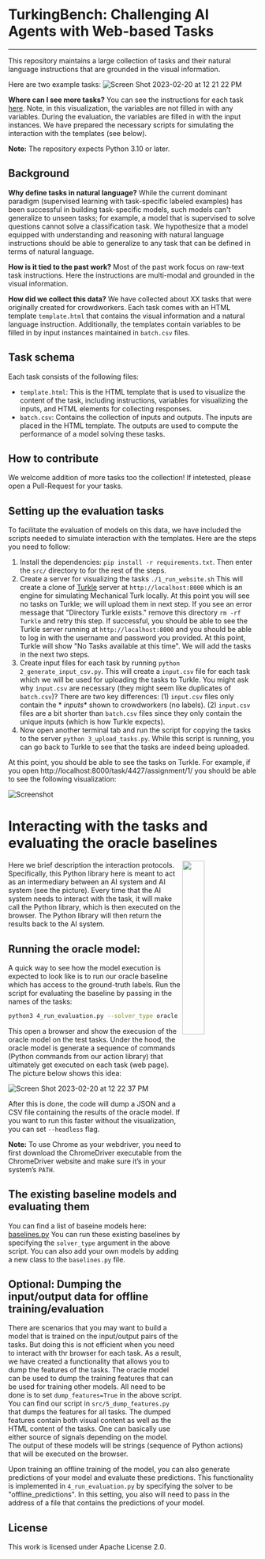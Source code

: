 # TurkingBench: Challenging AI Agents with Web-based Tasks 

<hr>


This repository maintains a large collection of tasks and their natural language instructions that are grounded in the
visual information.

Here are two example tasks:
![Screen Shot 2023-02-20 at 12 21 22 PM](https://user-images.githubusercontent.com/2441454/220168815-10c22ddd-2deb-422f-b41e-2203bee25e25.png)



**Where can I see more tasks?**
You can see the instructions for each task [here](https://jhu-clsp.github.io/turk-instructions/mturk.html).
Note, in this visualization, the variables are not filled in with any variables.
During the evaluation, the variables are filled in with the input instances.
We have prepared the necessary scripts for simulating the interaction with the templates (see below).

**Note:** The repository expects Python 3.10 or later.

Background
--- 

**Why define tasks in natural language?** While the current dominant paradigm (supervised learning with task-specific
labeled examples) has been
successful in building task-specific models, such models can't generalize to unseen tasks; for example, a model that is
supervised to solve questions
cannot solve a classification task. We hypothesize that a model equipped with understanding and reasoning with natural
language instructions should be able to generalize to any task that can be defined in terms of natural language.

**How is it tied to the past work?**
Most of the past work focus on raw-text task instructions. Here the instructions are multi-modal
and grounded in the visual information.

**How did we collect this data?**
We have collected about XX tasks that were originally created for crowdworkers.
Each task comes with an HTML template `template.html` that contains the visual information and a natural language
instruction.
Additionally, the templates contain variables to be filled in by input instances maintained in `batch.csv` files.



Task schema
--- 
Each task consists of the following files:

- `template.html`: This is the HTML template that is used to visualize the content of the task, including instructions,
  variables for visualizing the inputs, and HTML elements for collecting responses.
- `batch.csv`: Contains the collection of inputs and outputs. The inputs are placed in the HTML template. The outputs
  are used to compute the performance of a model solving these tasks.

How to contribute
---
We welcome addition of more tasks too the collection! If intetested, please open a Pull-Request for your tasks.


Setting up the evaluation tasks
--- 
To facilitate the evaluation of models on this data, we have included the scripts needed to simulate interaction with
the templates.
Here are the steps you need to follow:

1. Install the dependencies: `pip install -r requirements.txt`. Then enter the `src/` directory to for the rest of the
   steps.
2. Create a server for visualizing the tasks `./1_run_website.sh` This will create a clone
   of [Turkle](https://github.com/hltcoe/turkle/) server at `http://localhost:8000` which is an engine for simulating
   Mechanical Turk locally. At this point you will see no tasks on Turkle; we will upload them in next step. If you see
   an error message that "Directory Turkle exists." remove this directory `rm -rf Turkle` and retry this step. If
   successful, you should be able to see the Turkle server running at `http://localhost:8000` and you should be able to
   log in with the username and password you provided. At this point, Turkle will show "No Tasks available at this
   time". We will add the tasks in the next two steps.
3. Create input files for each task by running `python 2_generate_input_csv.py`. This will create a `input.csv` file for
   each task which we will be used for uploading the tasks to Turkle. You might ask why `input.csv` are necessary (they
   might seem like duplicates of `batch.csv`)? There are two key differences: (1) `input.csv` files only contain the *
   *inputs** shown to crowdworkers (no labels). (2) `input.csv` files are a bit shorter than `batch.csv` files since
   they only contain the unique inputs (which is how Turkle expects).
4. Now open another terminal tab and run the script for copying the tasks to the
   server `python 3_upload_tasks.py`. While this script is running, you can go back to Turkle to see that the tasks are 
   indeed being uploaded.

At this point, you should be able to see the tasks on Turkle. For example, if you open http://localhost:8000/task/4427/assignment/1/ you should be able to see the
following visualization:

![Screenshot](data/screenshot.png)


# Interacting with the tasks and evaluating the oracle baselines
<img style="float: right;" src="data/llm-python-browser-interaction.png" width="30%">
Here we brief description the interaction protocols. 
Specifically, this Python library here is meant to act as an intermediary between 
an AI system and AI system (see the picture). 
Every time that the AI system needs to interact with the task, it will make call the Python library, which is then executed on 
the browser. The Python library will then return the results back to the AI system.



## Running the oracle model: 
A quick way to see how the model execution is expected to look like is to run our oracle baseline which has access to the ground-truth labels. 
Run the script for evaluating the baseline by passing in the names of the
tasks: 
```bash
python3 4_run_evaluation.py --solver_type oracle  --tasks test_easy  --max_instance_count 20
```

This open a browser and show the execusion of the oracle model on the test tasks. 
Under the hood, the oracle model is generate a sequence of commands (Python commands from our action library) that ultimately get executed on each task (web page). The picture below shows this idea: 

![Screen Shot 2023-02-20 at 12 22 37 PM](https://user-images.githubusercontent.com/2441454/220168960-9080b552-446b-4385-bca3-7f662ce95e20.png)

After this is done, the code will dump a JSON and a CSV file containing the results of the oracle model.
If you want to run this faster without the visualization, you can set `--headless` flag.

**Note:** To use Chrome as your webdriver, you need to first download the ChromeDriver executable from the ChromeDriver website and make sure it’s in your system’s `PATH`.

## The existing baseline models and evaluating them 
You can find a list of baseine models here: [baselines.py](src%2Fevaluation%2Fbaselines.py)
You can run these existing baselines by specifying the `solver_type` argument in the above script.
You can also add your own models by adding a new class to the `baselines.py` file.

## Optional: Dumping the input/output data for offline training/evaluation  
There are scenarios that you may want to build a model that is trained on the input/output pairs of the tasks.
But doing this is not efficient when you need to interact with thr browser for each task.
As a result, we have created a functionality that allows you to dump the features of the tasks.
The oracle model can be used to dump the training features that can be used for training other models.
All need to be done is to set `dump_features=True` in the above script.
You can find our script in `src/5_dump_features.py` that dumps the features for all tasks.
The dumped features contain both visual content as well as the HTML content of the tasks.
One can basically use either source of signals depending on the model.
The output of these models will be strings (sequence of Python actions) that will be executed on the browser.
 
Upon training an offline training of the model, you can also generate predictions of your model and evaluate these predictions. 
This functionality is implemented in `4_run_evaluation.py` by specifying the solver to be "offline_predictions". 
In this setting, you also will need to pass in the address of a file that contains the predictions of your model.  




License
--- 
This work is licensed under Apache License 2.0.
